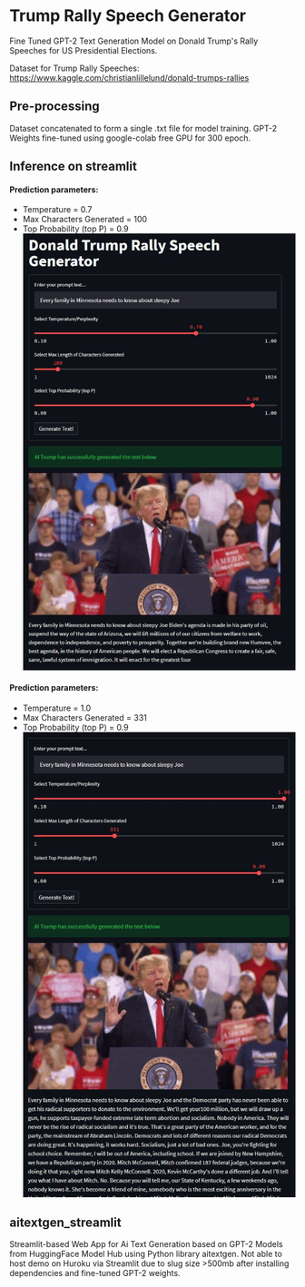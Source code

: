 
# Trump Rally Speech Generator

Fine Tuned GPT-2 Text Generation Model on Donald Trump's Rally Speeches for US Presidential Elections.

Dataset for Trump Rally Speeches: https://www.kaggle.com/christianlillelund/donald-trumps-rallies

## Pre-processing
Dataset concatenated to form a single .txt file for model training.
GPT-2 Weights fine-tuned using google-colab free GPU for 300 epoch.

## Inference on streamlit

#### Prediction parameters: 
- Temperature = 0.7
- Max Characters Generated = 100
- Top Probability (top P) = 0.9
![Inference 1](https://github.com/ngzhili/Trump_Rally_Speech_Generator_GPT2/blob/main/inference.JPG)

#### Prediction parameters: 
- Temperature = 1.0
- Max Characters Generated = 331
- Top Probability (top P) = 0.9
![Inference 2](https://github.com/ngzhili/Trump_Rally_Speech_Generator_GPT2/blob/main/inference2.JPG)

## aitextgen_streamlit
Streamlit-based Web App for Ai Text Generation based on GPT-2 Models from HuggingFace Model Hub using Python library aitextgen.
Not able to host demo on Huroku via Streamlit due to slug size >500mb after installing dependencies and fine-tuned GPT-2 weights.


